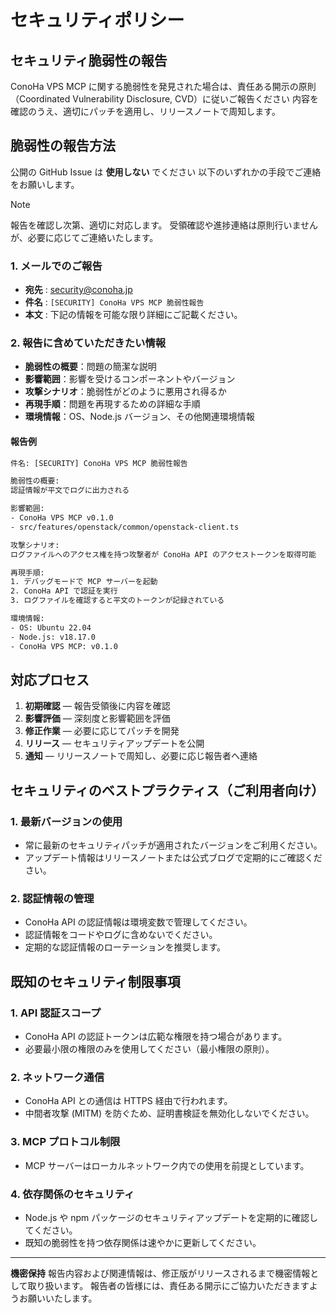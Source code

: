 # セキュリティポリシー

## セキュリティ脆弱性の報告

ConoHa VPS MCP に関する脆弱性を発見された場合は、責任ある開示の原則（Coordinated Vulnerability Disclosure, CVD）に従いご報告ください
内容を確認のうえ、適切にパッチを適用し、リリースノートで周知します。

## 脆弱性の報告方法

公開の GitHub Issue は **使用しない** でください
以下のいずれかの手段でご連絡をお願いします。

> [!NOTE]
> 報告を確認し次第、適切に対応します。
> 受領確認や進捗連絡は原則行いませんが、必要に応じてご連絡いたします。

### 1. メールでのご報告

* **宛先** : [security@conoha.jp](mailto:security@conoha.jp)
* **件名** : `[SECURITY] ConoHa VPS MCP 脆弱性報告`
* **本文** : 下記の情報を可能な限り詳細にご記載ください。

### 2. 報告に含めていただきたい情報

- **脆弱性の概要**：問題の簡潔な説明
- **影響範囲**：影響を受けるコンポーネントやバージョン
- **攻撃シナリオ**：脆弱性がどのように悪用され得るか
- **再現手順**：問題を再現するための詳細な手順
- **環境情報**：OS、Node.js バージョン、その他関連環境情報

#### 報告例

```txt
件名: [SECURITY] ConoHa VPS MCP 脆弱性報告

脆弱性の概要:
認証情報が平文でログに出力される

影響範囲:
- ConoHa VPS MCP v0.1.0
- src/features/openstack/common/openstack-client.ts

攻撃シナリオ:
ログファイルへのアクセス権を持つ攻撃者が ConoHa API のアクセストークンを取得可能

再現手順:
1. デバッグモードで MCP サーバーを起動
2. ConoHa API で認証を実行
3. ログファイルを確認すると平文のトークンが記録されている

環境情報:
- OS: Ubuntu 22.04
- Node.js: v18.17.0
- ConoHa VPS MCP: v0.1.0
```

## 対応プロセス

1. **初期確認** — 報告受領後に内容を確認
2. **影響評価** — 深刻度と影響範囲を評価
3. **修正作業** — 必要に応じてパッチを開発
4. **リリース** — セキュリティアップデートを公開
5. **通知** — リリースノートで周知し、必要に応じ報告者へ連絡

## セキュリティのベストプラクティス（ご利用者向け）

### 1. 最新バージョンの使用

- 常に最新のセキュリティパッチが適用されたバージョンをご利用ください。
- アップデート情報はリリースノートまたは公式ブログで定期的にご確認ください。

### 2. 認証情報の管理

- ConoHa API の認証情報は環境変数で管理してください。
- 認証情報をコードやログに含めないでください。
- 定期的な認証情報のローテーションを推奨します。

## 既知のセキュリティ制限事項

### 1. API 認証スコープ

- ConoHa API の認証トークンは広範な権限を持つ場合があります。
- 必要最小限の権限のみを使用してください（最小権限の原則）。

### 2. ネットワーク通信

- ConoHa API との通信は HTTPS 経由で行われます。
- 中間者攻撃 (MITM) を防ぐため、証明書検証を無効化しないでください。

### 3. MCP プロトコル制限

- MCP サーバーはローカルネットワーク内での使用を前提としています。

### 4. 依存関係のセキュリティ

- Node.js や npm パッケージのセキュリティアップデートを定期的に確認してください。
- 既知の脆弱性を持つ依存関係は速やかに更新してください。

---

**機密保持**
報告内容および関連情報は、修正版がリリースされるまで機密情報として取り扱います。
報告者の皆様には、責任ある開示にご協力いただきますようお願いいたします。
